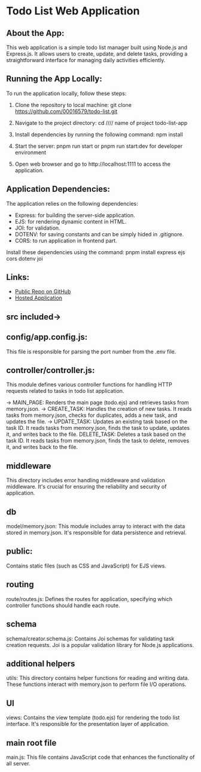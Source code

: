 # Todo List Web Application

## About the App:
This web application is a simple todo list manager built using Node.js and Express.js. It allows users to create, update, and delete tasks, providing a straightforward interface for managing daily activities efficiently.

## Running the App Locally:
To run the application locally, follow these steps:

1. Clone the repository to  local machine:
    git clone  https://github.com/00016579/todo-list.git


2. Navigate to the project directory:
    cd  //// name of project   todo-list-app


3. Install dependencies by running the following command:
    npm install

4. Start the server:
    pnpm run start or pnpm run start:dev for developer environment


5. Open  web browser and go to http://localhost:1111 to access the application.

## Application Dependencies:
The application relies on the following dependencies:
- Express: for building the server-side application.
- EJS: for rendering dynamic content in HTML.
- JOI: for validation.
- DOTENV: for saving constants and can be simply hided in .gitignore.
- CORS: to run application in frontend part.

Install these dependencies using the command:
    pnpm install express ejs cors dotenv joi


## Links:
- [Public Repo on GitHub](---)
- [Hosted Application](---)


## src included->
## config/app.config.js: 
This file is responsible for parsing the port number from the .env file. 

## controller/controller.js: 
This module defines various controller functions for handling HTTP requests related to tasks in todo list application.

-> MAIN_PAGE: Renders the main page (todo.ejs) and retrieves tasks from memory.json.
-> CREATE_TASK: Handles the creation of new tasks. It reads tasks from memory.json, checks for duplicates, adds a new task, and updates the file.
-> UPDATE_TASK: Updates an existing task based on the task ID. It reads tasks from memory.json, finds the task to update, updates it, and writes back to the file.
DELETE_TASK: Deletes a task based on the task ID. It reads tasks from memory.json, finds the task to delete, removes it, and writes back to the file.

## middleware
This directory includes error handling middleware and validation middleware. It's crucial for ensuring the reliability and security of  application.

## db
model/memory.json: This module includes array to interact with the data stored in memory.json. It's responsible for data persistence and retrieval.

## public:
Contains static files (such as CSS and JavaScript) for EJS views.


## routing
route/routes.js: Defines the routes for  application, specifying which controller functions should handle each route.


## schema
schema/creator.schema.js: Contains Joi schemas for validating task creation requests. Joi is a popular validation library for Node.js applications.


## additional helpers
utils: This directory contains helper functions for reading and writing data. These functions interact with memory.json to perform file I/O operations.


## UI
views: Contains the view template (todo.ejs) for rendering the todo list interface. It's responsible for the presentation layer of  application.


## main root file
main.js: This file contains JavaScript code that enhances the functionality of all server.